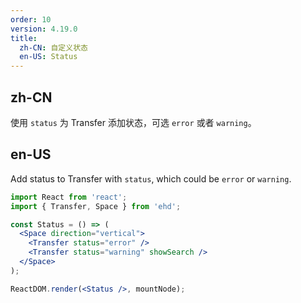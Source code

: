 ```yaml
---
order: 10
version: 4.19.0
title:
  zh-CN: 自定义状态
  en-US: Status
---
```


## zh-CN

使用 `status` 为 Transfer 添加状态，可选 `error` 或者 `warning`。

## en-US

Add status to Transfer with `status`, which could be `error` or `warning`.

```jsx
import React from 'react';
import { Transfer, Space } from 'ehd';

const Status = () => (
  <Space direction="vertical">
    <Transfer status="error" />
    <Transfer status="warning" showSearch />
  </Space>
);

ReactDOM.render(<Status />, mountNode);
```
